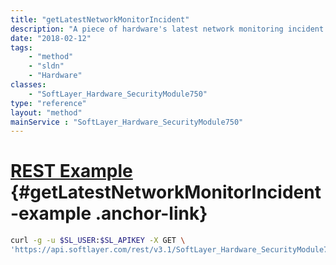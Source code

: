 ```yaml
---
title: "getLatestNetworkMonitorIncident"
description: "A piece of hardware's latest network monitoring incident."
date: "2018-02-12"
tags:
    - "method"
    - "sldn"
    - "Hardware"
classes:
    - "SoftLayer_Hardware_SecurityModule750"
type: "reference"
layout: "method"
mainService : "SoftLayer_Hardware_SecurityModule750"
---
```


# [REST Example](#getLatestNetworkMonitorIncident-example) <a href="/article/rest/"><i class="fas fa-question"></i></a> {#getLatestNetworkMonitorIncident-example .anchor-link} 
```bash
curl -g -u $SL_USER:$SL_APIKEY -X GET \
'https://api.softlayer.com/rest/v3.1/SoftLayer_Hardware_SecurityModule750/{SoftLayer_Hardware_SecurityModule750ID}/getLatestNetworkMonitorIncident'
```
